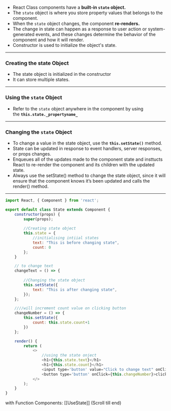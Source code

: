 - React Class components have a **built-in `state` object.**
- The `state` object is where you store property values that belongs to the component.
- When the `state` object changes, the component **re-renders.**
- The change in state can happen as a response to user action or system-generated events, and these changes determine the behavior of the component and how it will render.
- Constructor is used to initialize the object's state.

---

 ### Creating the state Object

- The state object is initialized in the constructor
- It can store multiple states.


---
 ### Using the `state` Object

- Refer to the `state` object anywhere in the component by using the **`this.state._propertyname_`** 

---


 ### Changing the `state` Object

- To change a value in the state object, use the **`this.setState()`** method.
- State can be updated in response to event handlers, server responses, or props changes.
- Enqueues all of the updates made to the component state and insttucts React to re-render the component and its children with the updated state.
- Always use the setState() method to change the state object, since it will ensure that the component knows it’s been updated and calls the render() method.

---

```js
import React, { Component } from 'react';

export default class State extends Component {
    constructor(props) {
        super(props);
        
        //Creating state object
        this.state = {
            //initialising intiial states
            text: "This is before changing state",
            count: 0 
        };
    }

    // to change text 
    changeText = () => { 
    
	    //Changing the state object
        this.setState({
            text: "This is after changing state", 
        });
    };

    ////will increment count value on clicking button
    changeNumber = () => {
        this.setState({
            count: this.state.count+1 
        })
    };

    render() {
        return (
            <>
	            //using the state onject
                <h1>{this.state.text}</h1>
                <h1>{this.state.count}</h1>
                <input type='button' value="Click to change text" onClick={this.changeText} />
                <button type='button' onClick={this.changeNumber}>click to change number</button>
            </>
        );
    }
}

```

with Function Components: [[UseState]]  (Scroll till end)